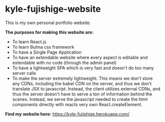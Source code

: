 # kyle-fujishige-website

This is my own personal portfolio website.

**The purposes for making this website are:**
- To learn React.js
- To learn Bulma css framework
- To have a Single Page Application
- To have an extendable website where every aspect is editable and extendable with no code (through the admin panel)
- To have a lightweight SPA which is very fast and doesn't do too many server calls
- To make the server extremely lightweight. This means we don't store any CDNs, including the babel CDN on the server, and thus we don't translate JSX to javascript. Instead, the client utilizes external CDNs, and thus the server doesn't have to serve a ton of information behind the scenes. Instead, we serve the javascript needed to create the html components directly with reacts very own React.createElement.

**Find my website here:**
https://kyle-fujishige.herokuapp.com/

